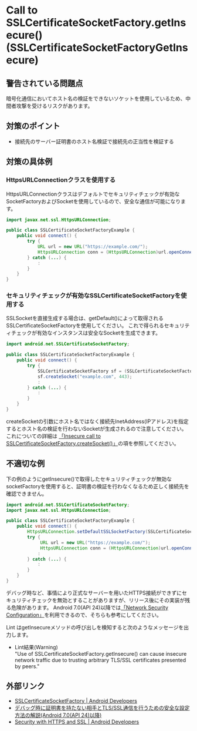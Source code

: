 # Call to SSLCertificateSocketFactory.getInsecure() (SSLCertificateSocketFactoryGetInsecure)

## 警告されている問題点

暗号化通信においてホスト名の検証をできないソケットを使用しているため、中間者攻撃を受けるリスクがあります。

## 対策のポイント

- 接続先のサーバー証明書のホスト名検証で接続先の正当性を検証する

## 対策の具体例

### HttpsURLConnectionクラスを使用する

HttpsURLConnectionクラスはデフォルトでセキュリティチェックが有効なSocketFactoryおよびSocketを使用しているので、安全な通信が可能になります。

```java
import javax.net.ssl.HttpsURLConnection;

public class SSLCertificateSocketFactoryExample {
    public void connect() {
        try {
            URL url = new URL("https://example.com/");
            HttpsURLConnection conn = (HttpsURLConnection)url.openConnection();
        } catch (...) {
            :
        }
    }
}
```

### セキュリティチェックが有効なSSLCertificateSocketFactoryを使用する

SSLSocketを直接生成する場合は、getDefault()によって取得されるSSLCertificateSocketFactoryを使用してください。
これで得られるセキュリティチェックが有効なインスタンスは安全なSocketを生成できます。

```java
import android.net.SSLCertificateSocketFactory;

public class SSLCertificateSocketFactoryExample {
    public void connect() {
        try {
            SSLCertificateSocketFactory sf = (SSLCertificateSocketFactory)SSLCertificateSocketFactory.getDefault(0);
            sf.createSocket("example.com", 443);
            :
        } catch (...) {
            :
        }
    }
}
```

createSocketの引数にホスト名ではなく接続先InetAddress(IPアドレス)を指定するとホスト名の検証を行わないSocketが生成されるので注意してください。
これについての詳細は [「Insecure call to SSLCertificateSocketFactory.createSocket()」][4]の項を参照してください。

## 不適切な例

下の例のようにgetInsecure()で取得したセキュリティチェックが無効なsocketFactoryを使用すると、証明書の検証を行わなくなるため正しく接続先を確認できません。

```java
import android.net.SSLCertificateSocketFactory;
import javax.net.ssl.HttpsURLConnection;

public class SSLCertificateSocketFactoryExample {
    public void connect() {
        HttpsURLConnection.setDefaultSSLSocketFactory(SSLCertificateSocketFactory.getInsecure(0,null));
        try {
             URL url = new URL("https://example.com/");
             HttpsURLConnection conn = (HttpsURLConnection)url.openConnection();
            :
        } catch (...) {
            :
        }
    }
}
```

デバッグ時など、事情により正式なサーバーを用いたHTTPS接続ができずにセキュリティチェックを無効とすることがありますが、リリース後にその実装が残る危険があります。
Android 7.0(API 24)以降では[「Network Security Configuration」][2]を利用できるので、そちらも参考にしてください。

Lint はgetInsecureメソッドの呼び出しを検知すると次のようなメッセージを出力します。

- Lint結果(Warning)  
  "Use of SSLCertificateSocketFactory.getInsecure() can cause insecure network traffic due to trusting arbitrary TLS/SSL certificates presented by peers."

## 外部リンク

- [SSLCertificateSocketFactory | Android Developers][1]
- [デバッグ時に証明書を持たない相手とTLS/SSL通信を行うための安全な設定方法の解説(Android 7.0(API 24)以降)][2]
- [Security with HTTPS and SSL | Android Developers][3]

[1]:https://developer.android.com/reference/android/net/SSLCertificateSocketFactory.html
[2]:https://developer.android.com/training/articles/security-config.html
[3]:https://developer.android.com/training/articles/security-ssl.html
[4]:SSLCertificateSocketFactoryCreateSocket.md


